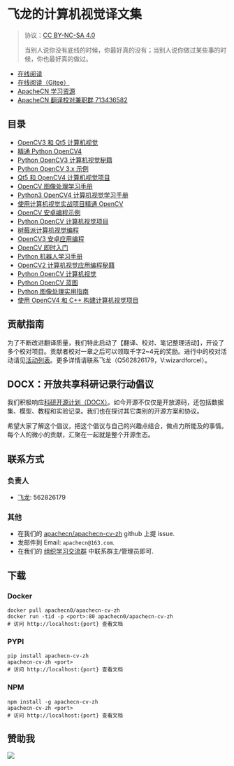 # 飞龙的计算机视觉译文集

> 协议：[CC BY-NC-SA 4.0](http://creativecommons.org/licenses/by-nc-sa/4.0/)
> 
> 当别人说你没有底线的时候，你最好真的没有；当别人说你做过某些事的时候，你也最好真的做过。

* [在线阅读](https://cv.apachecn.org)
* [在线阅读（Gitee）](https://apachecn.gitee.io/apachecn-cv-zh/)
* [ApacheCN 学习资源](http://docs.apachecn.org/)
* [ApacheCN 翻译校对兼职群 713436582](https://jq.qq.com/?_wv=1027&k=VSNtgpjb)

## 目录

+   [OpenCV3 和 Qt5 计算机视觉](docs/cv-opencv3-qt5/SUMMARY.md)
+   [精通 Python OpenCV4](docs/master-opencv4-py/SUMMARY.md)
+   [Python OpenCV3 计算机视觉秘籍](docs/opencv3-cv-py-cb/SUMMARY.md)
+   [Python OpenCV 3.x 示例](docs/opencv-3x-py-example/SUMMARY.md)
+   [Qt5 和 OpenCV4 计算机视觉项目](docs/qt5-opencv4-cv-proj/SUMMARY.md)
+   [OpenCV 图像处理学习手册](docs/learn-imgproc-opencv/SUMMARY.md)
+   [Python3 OpenCV4 计算机视觉学习手册](docs/learn-opencv4-cv-py3/SUMMARY.md)
+   [使用计算机视觉实战项目精通 OpenCV](docs/master-opencv-prac-cv-proj/SUMMARY.md)
+   [OpenCV 安卓编程示例](docs/opencv-android-prog-example/SUMMARY.md)
+   [Python OpenCV 计算机视觉项目](docs/opencv-cv-proj-py/SUMMARY.md)
+   [树莓派计算机视觉编程](docs/raspi-cv-prog/SUMMARY.md)
+   [OpenCV3 安卓应用编程](docs/android-app-prog-opencv3/SUMMARY.md)
+   [OpenCV 即时入门](docs/ins-opencv-starter/SUMMARY.md)
+   [Python 机器人学习手册](docs/learn-robot-py/SUMMARY.md)
+   [OpenCV2 计算机视觉应用编程秘籍](docs/opencv2-cv-app-prog-cb/SUMMARY.md)
+   [Python OpenCV 计算机视觉](docs/opencv-cv-py/SUMMARY.md)
+   [Python OpenCV 蓝图](docs/opencv-py-bp/SUMMARY.md)
+   [Python 图像处理实用指南](docs/handson-imgproc-py/SUMMARY.md)
+   [使用 OpenCV4 和 C++ 构建计算机视觉项目](docs/build-cv-proj-opencv4-cpp/SUMMARY.md)

## 贡献指南

为了不断改进翻译质量，我们特此启动了【翻译、校对、笔记整理活动】，开设了多个校对项目。贡献者校对一章之后可以领取千字2\~4元的奖励。进行中的校对活动请见[活动列表](https://home.apachecn.org/#/docs/activity/docs-activity)。更多详情请联系飞龙（Q562826179，V:wizardforcel）。

## DOCX：开放共享科研记录行动倡议

我们积极响应[科研开源计划（DOCX）](https://mmcheng.net/docx/)。如今开源不仅仅是开放源码，还包括数据集、模型、教程和实验记录。我们也在探讨其它类别的开源方案和协议。

希望大家了解这个倡议，把这个倡议与自己的兴趣点结合，做点力所能及的事情。每个人的微小的贡献，汇聚在一起就是整个开源生态。

## 联系方式

### 负责人

* [飞龙](https://github.com/wizardforcel): 562826179

### 其他

*   在我们的 [apachecn/apachecn-cv-zh](https://github.com/apachecn/apachecn-cv-zh) github 上提 issue.
*   发邮件到 Email: `apachecn@163.com`.
*   在我们的 [组织学习交流群](http://www.apachecn.org/organization/348.html) 中联系群主/管理员即可.

## 下载

### Docker

```
docker pull apachecn0/apachecn-cv-zh
docker run -tid -p <port>:80 apachecn0/apachecn-cv-zh
# 访问 http://localhost:{port} 查看文档
```

### PYPI

```
pip install apachecn-cv-zh
apachecn-cv-zh <port>
# 访问 http://localhost:{port} 查看文档
```

### NPM

```
npm install -g apachecn-cv-zh
apachecn-cv-zh <port>
# 访问 http://localhost:{port} 查看文档
```

## 赞助我

![](https://img-blog.csdnimg.cn/20200112005920729.png)

